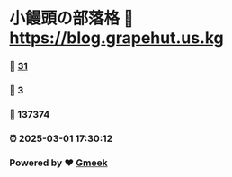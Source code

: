 # 小饅頭の部落格 :link: https://blog.grapehut.us.kg 
### :page_facing_up: [31](https://blog.grapehut.us.kg/tag.html) 
### :speech_balloon: 3 
### :hibiscus: 137374 
### :alarm_clock: 2025-03-01 17:30:12 
### Powered by :heart: [Gmeek](https://github.com/Meekdai/Gmeek)
